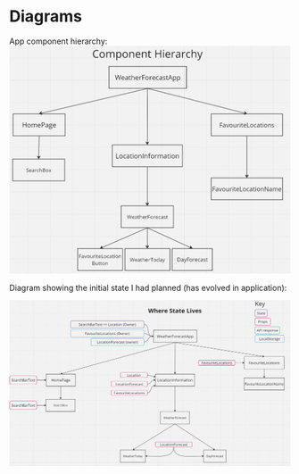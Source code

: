 # Diagrams

App component hierarchy:
![alt text](images/AppComponentHierarchyUpdated.png)

Diagram showing the initial state I had planned (has evolved in application):

![alt text](images/StateInComponentsDiagram.png)